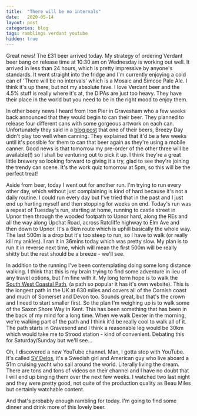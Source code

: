 ```yaml
---
title:  "There will be no intervals"
date:   2020-05-14
layout: post
categories: blog
tags: ramblings verdant youtube
hidden: true
---
```


Great news! The £31 beer arrived today. My strategy of ordering Verdant beer bang on release time at 10:30 am on Wednesday is working out well. It arrived in less than 24 hours, which is pretty impressive by anyone's standards. It went straight into the fridge and I'm currently enjoying a cold can of 'There will be no intervals' which is a Mosaic and Simcoe Pale Ale. I think it's up there, but not my absolute fave. I love Verdant beer and the 4.5% stuff is really where it's at, the DIPAs are just too heavy. They have their place in the world but you need to be in the right mood to enjoy them.  

In other beery news I heard from Iron Pier in Gravesham who a few weeks back announced that they would begin to can their beer. They planned to release four different cans with some gorgeous artwork on each can. Unfortunately they said in a [blog post](https://www.ironpier.beer/blog/2020/5/13/qakqlrnlzntlhl7jhfxn6gu8uk56cj) that one of their beers, Breezy Day didn't play too well when canning. They explained that it'd be a few weeks until it's possible for them to can that beer again as they're using a mobile canner. Good news is that tomorrow my pre-order of the other three will be  available(!) so I shall be venturing out to pick it up. I think they're a great little brewery so looking forward to giving it a try, glad to see they're joining the trendy can scene. It's the work quiz tomorrow at 5pm, so this will be the perfect treat!

Aside from beer, today I went out for another run. I'm trying to run every other day, which without just complaining is kind of hard because it's not a daily routine. I could run every day but I've tried that in the past and I just end up hurting myself and then stopping for weeks on end. Today's run was a repeat of Tuesday's run, starting at home, running to castle street in Upnor then through the wooded footpath to Upnor hard, along the REs and all the way along Upchat Road, across Ratcliffe highway to Elm Ave and then down to Upnor. It's a 6km route which is uphill basically the whole way. The last 500m is a drop but it's too steep to run, so I have to walk (or really kill my ankles). I ran it in 36mins today which was pretty slow. My plan is to run it in reverse next time, which will mean the first 500m will be really shitty but the rest should be a breeze - we'll see.

In addition to the running I've been contemplating doing some long distance walking. I think that this is my brain trying to find some adventure in lieu of any travel options, but I'm fine with it. My long term hope is to walk the [South West Coastal Path](https://www.southwestcoastpath.org.uk/), (a path so popular it has it's own website). This is the longest path in the UK at 630 miles and covers all of the Cornish coast and much of Somerset and Devon too. Sounds great, but that's the crown and I need to start smaller first. So the plan I'm weighing up is to walk some of the Saxon Shore Way in Kent. This has been something that has been in the back of my mind for a long time. When we walk Dexter in the morning,  we're walking part of the path and I think it'd be really cool to walk all of it. The path starts in Gravesend and I think a reasonable leg would be 30km which would take me to Strood station - kind of convenient. Debating this for Saturday/Sunday but we'll see...

Oh, I discovered a new YouTube channel. Man, I gotta stop with YouTube. It's called [SV Delos](https://www.youtube.com/user/briantrautman), it's a Swedish girl and American guy who live aboard a 51m cruising yacht who sail around the world. Literally living the dream. There are tons and tons of videos on their channel and I have no doubt that I will end up binging them over the next few weeks. I watched two last night and they were pretty good, not quite of the production quality as Beau Miles but certainly watchable content.

And that's probably enough rambling for today. I'm going to find some dinner and drink more of this lovely beer. 
